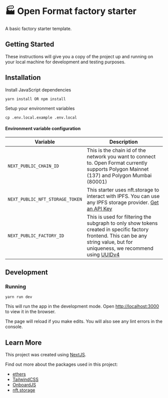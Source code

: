 # 🏭 Open Format factory starter

A basic factory starter template.

## Getting Started

These instructions will give you a copy of the project up and running on your local machine for development and testing purposes.

## Installation

Install JavaScript dependencies

```
yarn install OR npm install
```

Setup your environment variables

```
cp .env.local.example .env.local
```

#### Environment variable configuration

| Variable                        | Description                                                                                                                                                                                                     |
| ------------------------------- | --------------------------------------------------------------------------------------------------------------------------------------------------------------------------------------------------------------- |
| `NEXT_PUBLIC_CHAIN_ID`          | This is the chain id of the network you want to connect to. Open Format currently supports Polygon Mainnet (137) and Polygon Mumbai (80001)                                                                     |
| `NEXT_PUBLIC_NFT_STORAGE_TOKEN` | This starter uses nft.storage to interact with IPFS. You can use any IPFS storage provider. [Get an API Key](https://nft.storage/docs/#get-an-api-token)                                                        |
| `NEXT_PUBLIC_FACTORY_ID`        | This is used for filtering the subgraph to only show tokens created in specific factory frontend. This can be any string value, but for uniqueness, we recommend using [UUIDv4](https://www.uuidgenerator.net/) |

## Development

### Running

```
yarn run dev
```

This will run the app in the development mode. Open [http://localhost:3000](http://localhost:3000) to view it in the browser.

The page will reload if you make edits. You will also see any lint errors in the console.

## Learn More

This project was created using [NextJS](https://nextjs.org/).

Find out more about the packages used in this project:

- [ethers](https://docs.ethers.io/v5/)
- [TailwindCSS](https://tailwindcss.com)
- [OnboardJS](https://docs.blocknative.com/onboard)
- [nft.storage](https://nft.storage/)
